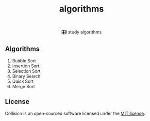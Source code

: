 <p align="center">
    <h1 align="center">algorithms</h1>
    <br>
</p>
<p align="center">🎛I study algorithms</p>

## Algorithms
1. Bubble Sort
1. Insertion Sort
1. Selection Sort
1. Binary Search
1. Quick Sort
1. Merge Sort

## License

Collision is an open-sourced software licensed under the [MIT license](LICENSE.md).
